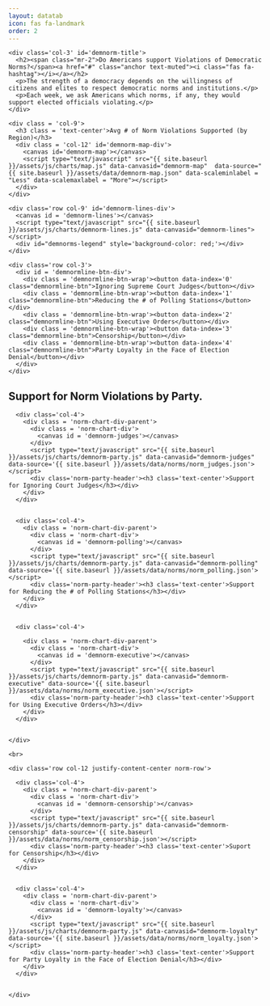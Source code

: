 ```yaml
---
layout: datatab
icon: fas fa-landmark
order: 2
---
```


<script src="{{ site.baseurl }}/assets/js/chartjs-adapter-date-fns.bundle.min.js"></script>


<div class = 'row' id='demnorm-row-1'>

    <div class='col-3' id='demnorm-title'>
      <h2><span class="mr-2">Do Americans support Violations of Democratic Norms?</span><a href="#" class="anchor text-muted"><i class="fas fa-hashtag"></i></a></h2>
      <p>The strength of a democracy depends on the willingness of citizens and elites to respect democratic norms and institutions.</p>
      <p>Each week, we ask Americans which norms, if any, they would support elected officials violating.</p>
    </div>

    <div class = 'col-9'>
      <h3 class = 'text-center'>Avg # of Norm Violations Supported (by Region)</h3>
      <div class = 'col-12' id='demnorm-map-div'>
        <canvas id='demnorm-map'></canvas>
        <script type="text/javascript" src="{{ site.baseurl }}/assets/js/charts/map.js" data-canvasid="demnorm-map"  data-source="{{ site.baseurl }}/assets/data/demnorm-map.json" data-scaleminlabel = "Less" data-scalemaxlabel = "More"></script>
      </div>
    </div>

</div>


<div class = 'row' id='demnorm-row-2'>

    <div class='row col-9' id='demnorm-lines-div'>
      <canvas id = 'demnorm-lines'></canvas>
      <script type="text/javascript" src="{{ site.baseurl }}/assets/js/charts/demnorm-lines.js" data-canvasid="demnorm-lines"></script>
      <div id="demnorms-legend" style='background-color: red;'></div>
    </div>

    <div class='row col-3'>
      <div id = 'demnormline-btn-div'>
        <div class = 'demnormline-btn-wrap'><button data-index='0' class="demnormline-btn">Ignoring Supreme Court Judges</button></div>
        <div class = 'demnormline-btn-wrap'><button data-index='1' class="demnormline-btn">Reducing the # of Polling Stations</button></div>
        <div class = 'demnormline-btn-wrap'><button data-index='2' class="demnormline-btn">Using Executive Orders</button></div>
        <div class = 'demnormline-btn-wrap'><button data-index='3' class="demnormline-btn">Censorship</button></div>
        <div class = 'demnormline-btn-wrap'><button data-index='4' class="demnormline-btn">Party Loyalty in the Face of Election Denial</button></div>
      </div>
    </div>

</div>



<div class = 'row chartrow chart' id='demnorm-row-3'>
  
  <div id='SupportPartyHeader'><h2><span class="mr-2">Support for Norm Violations by Party.</span><a href="#" class="anchor text-muted"><i class="fas fa-hashtag"></i></a></h2></div>

  <div class='norm-chart-container'>
    <div class='row col-12 norm-row'>

      <div class='col-4'> 
        <div class = 'norm-chart-div-parent'>
          <div class = 'norm-chart-div'>
            <canvas id = 'demnorm-judges'></canvas>
          </div>
          <script type="text/javascript" src="{{ site.baseurl }}/assets/js/charts/demnorm-party.js" data-canvasid="demnorm-judges" data-source='{{ site.baseurl }}/assets/data/norms/norm_judges.json'></script>
          <div class='norm-party-header'><h3 class='text-center'>Support for Ignoring Court Judges</h3></div>
        </div>
      </div>


      <div class='col-4'> 
        <div class = 'norm-chart-div-parent'>
          <div class = 'norm-chart-div'>
            <canvas id = 'demnorm-polling'></canvas>
          </div>
          <script type="text/javascript" src="{{ site.baseurl }}/assets/js/charts/demnorm-party.js" data-canvasid="demnorm-polling" data-source='{{ site.baseurl }}/assets/data/norms/norm_polling.json'></script>
          <div class='norm-party-header'><h3 class='text-center'>Support for Reducing the # of Polling Stations</h3></div>
        </div>
      </div>


      <div class='col-4'> 

        <div class = 'norm-chart-div-parent'>
          <div class = 'norm-chart-div'>
            <canvas id = 'demnorm-executive'></canvas>
          </div>
          <script type="text/javascript" src="{{ site.baseurl }}/assets/js/charts/demnorm-party.js" data-canvasid="demnorm-executive" data-source='{{ site.baseurl }}/assets/data/norms/norm_executive.json'></script>
          <div class='norm-party-header'><h3 class='text-center'>Support for Using Executive Orders</h3></div>
        </div>
      </div>


    </div>

    <br>

    <div class='row col-12 justify-content-center norm-row'>

      <div class='col-4'> 
        <div class = 'norm-chart-div-parent'>
          <div class = 'norm-chart-div'>
            <canvas id = 'demnorm-censorship'></canvas>
          </div>
          <script type="text/javascript" src="{{ site.baseurl }}/assets/js/charts/demnorm-party.js" data-canvasid="demnorm-censorship" data-source='{{ site.baseurl }}/assets/data/norms/norm_censorship.json'></script>
          <div class='norm-party-header'><h3 class='text-center'>Suport for Censorship</h3></div>
        </div>
      </div>


      <div class='col-4'> 
        <div class = 'norm-chart-div-parent'>
          <div class = 'norm-chart-div'>
            <canvas id = 'demnorm-loyalty'></canvas>
          </div>
          <script type="text/javascript" src="{{ site.baseurl }}/assets/js/charts/demnorm-party.js" data-canvasid="demnorm-loyalty" data-source='{{ site.baseurl }}/assets/data/norms/norm_loyalty.json'></script>
          <div class='norm-party-header'><h3 class='text-center'>Support for Party Loyalty in the Face of Election Denial</h3></div>
        </div>
      </div>


    </div>
  </div>
</div>
